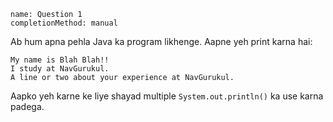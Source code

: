 ```ngMeta
name: Question 1
completionMethod: manual
```

Ab hum apna pehla Java ka program likhenge. Aapne yeh print karna hai:

```
My name is Blah Blah!!
I study at NavGurukul.
A line or two about your experience at NavGurukul.
```

Aapko yeh karne ke liye shayad multiple `System.out.println()` ka use karna padega.
